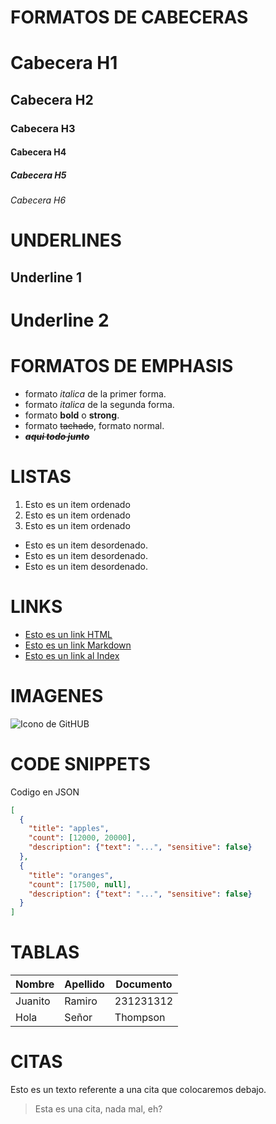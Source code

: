 # FORMATOS DE CABECERAS
# Cabecera H1
## Cabecera H2
### Cabecera H3
#### Cabecera H4
##### Cabecera H5
###### Cabecera H6

# UNDERLINES
Underline 1
-----------
Underline 2
===========

# FORMATOS DE EMPHASIS
- formato *italica* de la primer forma.
- formato _italica_ de la segunda forma.
- formato **bold** o __strong__.
- formato ~~tachado~~, formato normal.
- ~~***aqui todo junto***~~

# LISTAS
1. Esto es un item ordenado
2. Esto es un item ordenado
3. Esto es un item ordenado
- Esto es un item desordenado.
- Esto es un item desordenado.
- Esto es un item desordenado.

# LINKS
- <a href="http://google.com">Esto es un link HTML </a>
- [Esto es un link Markdown](http://www.google.com)
- [Esto es un link al Index](index.html)

# IMAGENES
![Icono de GitHUB](https://s3.us-east-2.amazonaws.com/upload-icon/uploads/icons/png/10412341841540553610-256.png)

# CODE SNIPPETS
Codigo en JSON
```JSON
[
  {
    "title": "apples",
    "count": [12000, 20000],
    "description": {"text": "...", "sensitive": false}
  },
  {
    "title": "oranges",
    "count": [17500, null],
    "description": {"text": "...", "sensitive": false}
  }
]
```

# TABLAS
| Nombre | Apellido | Documento |
|--------|----------|-----------|
| Juanito | Ramiro | 231231312 |
| Hola | Señor | Thompson |

# CITAS
Esto es un texto referente a una cita que colocaremos debajo.
> Esta es una cita, nada mal, eh?




